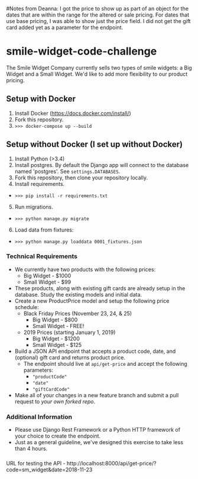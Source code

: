 #Notes from Deanna:
I got the price to show up as part of an object for the dates that are within the range for the altered or sale pricing. For dates that use base pricing, I was able to show just the price field. I did not get the gift card added yet as a parameter for the endpoint.


# smile-widget-code-challenge

The Smile Widget Company currently sells two types of smile widgets: a Big Widget and a Small Widget.  We'd like to add more flexibility to our product pricing.

## Setup with Docker
1. Install Docker (https://docs.docker.com/install/)
2. Fork this repository.
3. `>>> docker-compose up --build`

## Setup without Docker (I set up without Docker)
1. Install Python (>3.4)
2. Install postgres.  By default the Django app will connect to the database named 'postgres'.  See `settings.DATABASES`.
3. Fork this repository, then clone your repository locally.
4. Install requirements.
  * `>>> pip install -r requirements.txt`
5. Run migrations.
  * `>>> python manage.py migrate`
6. Load data from fixtures:
  * `>>> python manage.py loaddata 0001_fixtures.json`

### Technical Requirements
* We currently have two products with the following prices:
    * Big Widget - $1000
    * Small Widget - $99
* These products, along with existing gift cards are already setup in the database.  Study the existing models and initial data.
* Create a new ProductPrice model and setup the following price schedule:
  * Black Friday Prices (November 23, 24, & 25)
    * Big Widget - $800
    * Small Widget - FREE!
  * 2019 Prices (starting January 1, 2019)
    * Big Widget - $1200
    * Small Widget - $125
* Build a JSON API endpoint that accepts a product code, date, and (optional) gift card and returns product price.
  * The endpoint should live at `api/get-price` and accept the following parameters:
    * `"productCode"`
    * `"date"`
    * `"giftCardCode"`
* Make all of your changes in a new feature branch and submit a pull request to _your own forked repo_.

### Additional Information
* Please use Django Rest Framework or a Python HTTP framework of your choice to create the endpoint.
* Just as a general guideline, we've designed this exercise to take less than 4 hours.

###
URL for testing the API - http://localhost:8000/api/get-price/?code=sm_widget&date=2018-11-23
